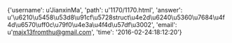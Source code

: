 {'username': u'JianxinMa', 'path': u'1170/1170.html', 'answer': u'\u6210\u5458\u53d8\u91cf\u5728struct\u4e2d\u6240\u5360\u7684\u4f4d\u6570\uff0c\u79f0\u4e3a\u4f4d\u57df\u3002', 'email': u'majx13fromthu@gmail.com', 'time': '2016-02-24:18:12:20'}